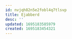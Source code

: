 ```yaml
---
id: nvjqh82n5e2fobl4q7tlsvp
title: Ejabberd
desc: ''
updated: 1695183585979
created: 1695183454321
---
```


